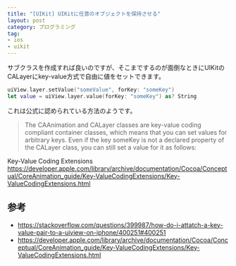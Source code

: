```yaml
---
title: "[UIKit] UIKitに任意のオブジェクトを保持させる"
layout: post
category: プログラミング
tag:
- ios
- uikit
---
```


サブクラスを作成すれば良いのですが、そこまでするのが面倒なときにUIKitのCALayerにkey-value方式で自由に値をセットできます。

```swift
uiView.layer.setValue("someValue", forKey: "someKey")
let value = uiView.layer.value(forKey: "someKey") as? String
```

これは公式に認められている方法のようです。

> The CAAnimation and CALayer classes are key-value coding compliant container classes, which means that you can set values for arbitrary keys. Even if the key someKey is not a declared property of the CALayer class, you can still set a value for it as follows:

Key-Value Coding Extensions  
<https://developer.apple.com/library/archive/documentation/Cocoa/Conceptual/CoreAnimation_guide/Key-ValueCodingExtensions/Key-ValueCodingExtensions.html>


## 参考

- <https://stackoverflow.com/questions/399987/how-do-i-attatch-a-key-value-pair-to-a-uiview-on-iphone/400251#400251>
- <https://developer.apple.com/library/archive/documentation/Cocoa/Conceptual/CoreAnimation_guide/Key-ValueCodingExtensions/Key-ValueCodingExtensions.html>

